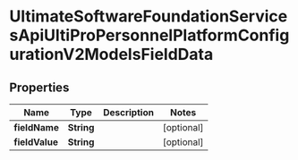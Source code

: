 

# UltimateSoftwareFoundationServicesApiUltiProPersonnelPlatformConfigurationV2ModelsFieldData


## Properties

| Name | Type | Description | Notes |
|------------ | ------------- | ------------- | -------------|
|**fieldName** | **String** |  |  [optional] |
|**fieldValue** | **String** |  |  [optional] |



